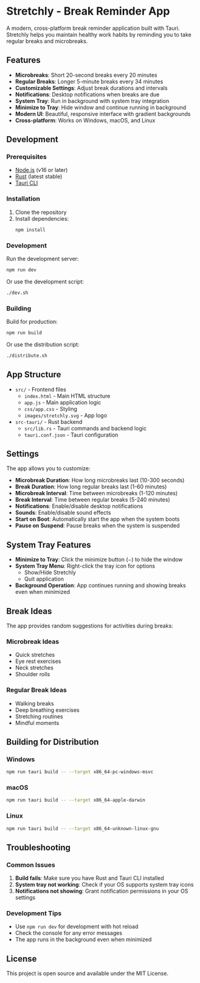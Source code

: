 # Stretchly - Break Reminder App

A modern, cross-platform break reminder application built with Tauri. Stretchly helps you maintain healthy work habits by reminding you to take regular breaks and microbreaks.

## Features

- **Microbreaks**: Short 20-second breaks every 20 minutes
- **Regular Breaks**: Longer 5-minute breaks every 34 minutes
- **Customizable Settings**: Adjust break durations and intervals
- **Notifications**: Desktop notifications when breaks are due
- **System Tray**: Run in background with system tray integration
- **Minimize to Tray**: Hide window and continue running in background
- **Modern UI**: Beautiful, responsive interface with gradient backgrounds
- **Cross-platform**: Works on Windows, macOS, and Linux

## Development

### Prerequisites

- [Node.js](https://nodejs.org/) (v16 or later)
- [Rust](https://rust-lang.org/) (latest stable)
- [Tauri CLI](https://tauri.app/v2/guides/getting-started/setup/)

### Installation

1. Clone the repository
2. Install dependencies:
   ```bash
   npm install
   ```

### Development

Run the development server:
```bash
npm run dev
```

Or use the development script:
```bash
./dev.sh
```

### Building

Build for production:
```bash
npm run build
```

Or use the distribution script:
```bash
./distribute.sh
```

## App Structure

- `src/` - Frontend files
  - `index.html` - Main HTML structure
  - `app.js` - Main application logic
  - `css/app.css` - Styling
  - `images/stretchly.svg` - App logo
- `src-tauri/` - Rust backend
  - `src/lib.rs` - Tauri commands and backend logic
  - `tauri.conf.json` - Tauri configuration

## Settings

The app allows you to customize:

- **Microbreak Duration**: How long microbreaks last (10-300 seconds)
- **Break Duration**: How long regular breaks last (1-60 minutes)
- **Microbreak Interval**: Time between microbreaks (1-120 minutes)
- **Break Interval**: Time between regular breaks (5-240 minutes)
- **Notifications**: Enable/disable desktop notifications
- **Sounds**: Enable/disable sound effects
- **Start on Boot**: Automatically start the app when the system boots
- **Pause on Suspend**: Pause breaks when the system is suspended

## System Tray Features

- **Minimize to Tray**: Click the minimize button (−) to hide the window
- **System Tray Menu**: Right-click the tray icon for options
  - Show/Hide Stretchly
  - Quit application
- **Background Operation**: App continues running and showing breaks even when minimized

## Break Ideas

The app provides random suggestions for activities during breaks:

### Microbreak Ideas
- Quick stretches
- Eye rest exercises
- Neck stretches
- Shoulder rolls

### Regular Break Ideas
- Walking breaks
- Deep breathing exercises
- Stretching routines
- Mindful moments

## Building for Distribution

### Windows
```bash
npm run tauri build -- --target x86_64-pc-windows-msvc
```

### macOS
```bash
npm run tauri build -- --target x86_64-apple-darwin
```

### Linux
```bash
npm run tauri build -- --target x86_64-unknown-linux-gnu
```

## Troubleshooting

### Common Issues

1. **Build fails**: Make sure you have Rust and Tauri CLI installed
2. **System tray not working**: Check if your OS supports system tray icons
3. **Notifications not showing**: Grant notification permissions in your OS settings

### Development Tips

- Use `npm run dev` for development with hot reload
- Check the console for any error messages
- The app runs in the background even when minimized

## License

This project is open source and available under the MIT License.
